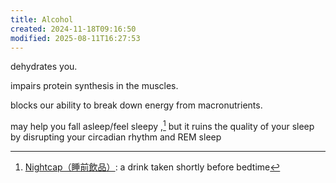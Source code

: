 ```yaml
---
title: Alcohol
created: 2024-11-18T09:16:50
modified: 2025-08-11T16:27:53
---
```


dehydrates you.

impairs protein synthesis in the muscles.

blocks our ability to break down energy from macronutrients.

may help you fall asleep/feel sleepy ,[^1] but it ruins the quality of your sleep by disrupting your circadian rhythm and REM sleep

[^1]: [Nightcap（睡前飲品）](https://www.google.com/search?q=Nightcap): a drink taken shortly before bedtime
